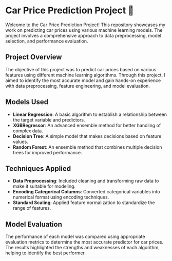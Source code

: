 # Car Price Prediction Project 🚗

Welcome to the Car Price Prediction Project! This repository showcases my work on predicting car prices using various machine learning models. The project involves a comprehensive approach to data preprocessing, model selection, and performance evaluation.

## Project Overview

The objective of this project was to predict car prices based on various features using different machine learning algorithms. Through this project, I aimed to identify the most accurate model and gain hands-on experience with data preprocessing, feature engineering, and model evaluation.

## Models Used

- **Linear Regression**: A basic algorithm to establish a relationship between the target variable and predictors.
- **XGBRegressor**: An advanced ensemble method for better handling of complex data.
- **Decision Tree**: A simple model that makes decisions based on feature values.
- **Random Forest**: An ensemble method that combines multiple decision trees for improved performance.

## Techniques Applied

- **Data Preprocessing**: Included cleaning and transforming raw data to make it suitable for modeling.
- **Encoding Categorical Columns**: Converted categorical variables into numerical format using encoding techniques.
- **Standard Scaling**: Applied feature normalization to standardize the range of features.

## Model Evaluation

The performance of each model was compared using appropriate evaluation metrics to determine the most accurate predictor for car prices. The results highlighted the strengths and weaknesses of each algorithm, helping to identify the best performer.
